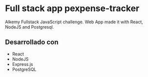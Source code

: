# Full stack app pexpense-tracker
Alkemy Fullstack JavaScript challenge. Web App made it with React, NodeJS and Postgresql.

## Desarrollado con
- React
- NodeJS
- Express.js
- PostgreSQL
